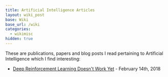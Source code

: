 ```yaml
---
title: Artificial Intelligence Articles
layout: wiki_post
base: Wiki
base_url: /wiki
categories:
  - wikimisc
hidden: true
---
```


These are publications, papers and blog posts I read pertaining to Artificial Intelligence which I find interesting:

-   [Deep Reinforcement Learning Doesn't Work Yet](https://www.alexirpan.com/2018/02/14/rl-hard.html) - February 14th, 2018

